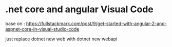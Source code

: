 # .net core and angular Visual Code


base on : https://fullstackmark.com/post/9/get-started-with-angular-2-and-aspnet-core-in-visual-studio-code

just replace 
dotnet new web
with
dotnet new webapi
